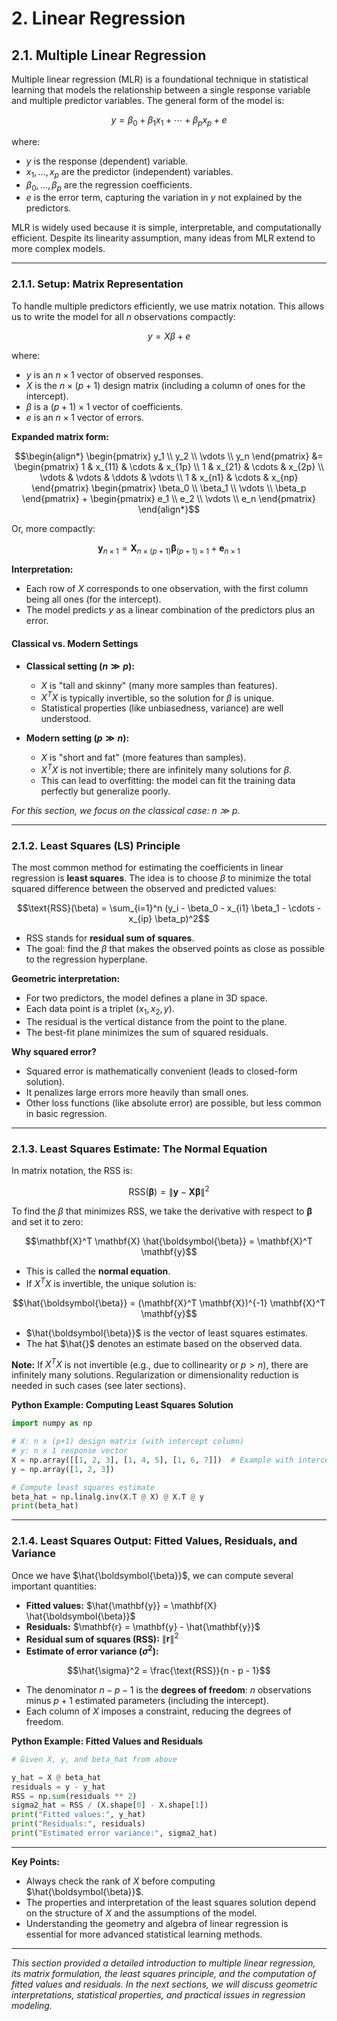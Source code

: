 # 2. Linear Regression

## 2.1. Multiple Linear Regression

Multiple linear regression (MLR) is a foundational technique in statistical learning that models the relationship between a single response variable and multiple predictor variables. The general form of the model is:

```math
y = \beta_0 + \beta_1 x_1 + \cdots + \beta_p x_p + e
```

where:
- $`y`$ is the response (dependent) variable.
- $`x_1, \ldots, x_p`$ are the predictor (independent) variables.
- $`\beta_0, \ldots, \beta_p`$ are the regression coefficients.
- $`e`$ is the error term, capturing the variation in $`y`$ not explained by the predictors.

MLR is widely used because it is simple, interpretable, and computationally efficient. Despite its linearity assumption, many ideas from MLR extend to more complex models.

---

### 2.1.1. Setup: Matrix Representation

To handle multiple predictors efficiently, we use matrix notation. This allows us to write the model for all $`n`$ observations compactly:

```math
y = X\beta + e
```

where:
- $`y`$ is an $`n \times 1`$ vector of observed responses.
- $`X`$ is the $`n \times (p+1)`$ design matrix (including a column of ones for the intercept).
- $`\beta`$ is a $`(p+1) \times 1`$ vector of coefficients.
- $`e`$ is an $`n \times 1`$ vector of errors.

**Expanded matrix form:**

```math
\begin{align*}
\begin{pmatrix}
  y_1 \\
  y_2 \\
  \vdots \\
  y_n
\end{pmatrix}
&=
\begin{pmatrix}
  1 & x_{11} & \cdots & x_{1p} \\
  1 & x_{21} & \cdots & x_{2p} \\
  \vdots & \vdots & \ddots & \vdots \\
  1 & x_{n1} & \cdots & x_{np}
\end{pmatrix}
\begin{pmatrix}
  \beta_0 \\
  \beta_1 \\
  \vdots \\
  \beta_p
\end{pmatrix}
+
\begin{pmatrix}
  e_1 \\
  e_2 \\
  \vdots \\
  e_n
\end{pmatrix}
\end{align*}
```

Or, more compactly:

```math
\mathbf{y}_{n \times 1} = \mathbf{X}_{n \times (p+1)} \boldsymbol{\beta}_{(p+1) \times 1} + \mathbf{e}_{n \times 1}
```

**Interpretation:**
- Each row of $`X`$ corresponds to one observation, with the first column being all ones (for the intercept).
- The model predicts $`y`$ as a linear combination of the predictors plus an error.

#### Classical vs. Modern Settings

- **Classical setting ($`n \gg p`$):**
  - $`X`$ is "tall and skinny" (many more samples than features).
  - $`X^T X`$ is typically invertible, so the solution for $`\beta`$ is unique.
  - Statistical properties (like unbiasedness, variance) are well understood.

- **Modern setting ($`p \gg n`$):**
  - $`X`$ is "short and fat" (more features than samples).
  - $`X^T X`$ is not invertible; there are infinitely many solutions for $`\beta`$.
  - This can lead to overfitting: the model can fit the training data perfectly but generalize poorly.

*For this section, we focus on the classical case: $`n \gg p`$.*

---

### 2.1.2. Least Squares (LS) Principle

The most common method for estimating the coefficients in linear regression is **least squares**. The idea is to choose $`\beta`$ to minimize the total squared difference between the observed and predicted values:

```math
\text{RSS}(\beta) = \sum_{i=1}^n (y_i - \beta_0 - x_{i1} \beta_1 - \cdots - x_{ip} \beta_p)^2
```

- $`\text{RSS}`$ stands for **residual sum of squares**.
- The goal: find the $`\beta`$ that makes the observed points as close as possible to the regression hyperplane.

**Geometric interpretation:**
- For two predictors, the model defines a plane in 3D space.
- Each data point is a triplet $`(x_1, x_2, y)`$.
- The residual is the vertical distance from the point to the plane.
- The best-fit plane minimizes the sum of squared residuals.

**Why squared error?**
- Squared error is mathematically convenient (leads to closed-form solution).
- It penalizes large errors more heavily than small ones.
- Other loss functions (like absolute error) are possible, but less common in basic regression.

---

### 2.1.3. Least Squares Estimate: The Normal Equation

In matrix notation, the RSS is:

```math
\text{RSS}(\boldsymbol{\beta}) = \| \mathbf{y} - \mathbf{X} \boldsymbol{\beta} \|^2
```

To find the $`\beta`$ that minimizes RSS, we take the derivative with respect to $`\boldsymbol{\beta}`$ and set it to zero:

```math
\mathbf{X}^T \mathbf{X} \hat{\boldsymbol{\beta}} = \mathbf{X}^T \mathbf{y}
```

- This is called the **normal equation**.
- If $`X^T X`$ is invertible, the unique solution is:

```math
\hat{\boldsymbol{\beta}} = (\mathbf{X}^T \mathbf{X})^{-1} \mathbf{X}^T \mathbf{y}
```

- $`\hat{\boldsymbol{\beta}}`$ is the vector of least squares estimates.
- The hat $`\hat{}`$ denotes an estimate based on the observed data.

**Note:** If $`X^T X`$ is not invertible (e.g., due to collinearity or $`p > n`$), there are infinitely many solutions. Regularization or dimensionality reduction is needed in such cases (see later sections).

**Python Example: Computing Least Squares Solution**

```python
import numpy as np

# X: n x (p+1) design matrix (with intercept column)
# y: n x 1 response vector
X = np.array([[1, 2, 3], [1, 4, 5], [1, 6, 7]])  # Example with intercept
y = np.array([1, 2, 3])

# Compute least squares estimate
beta_hat = np.linalg.inv(X.T @ X) @ X.T @ y
print(beta_hat)
```

---

### 2.1.4. Least Squares Output: Fitted Values, Residuals, and Variance

Once we have $`\hat{\boldsymbol{\beta}}`$, we can compute several important quantities:

- **Fitted values:** $`\hat{\mathbf{y}} = \mathbf{X} \hat{\boldsymbol{\beta}}`$
- **Residuals:** $`\mathbf{r} = \mathbf{y} - \hat{\mathbf{y}}`$
- **Residual sum of squares (RSS):** $`\|\mathbf{r}\|^2`$
- **Estimate of error variance ($`\sigma^2`$):**

```math
\hat{\sigma}^2 = \frac{\text{RSS}}{n - p - 1}
```

  - The denominator $`n - p - 1`$ is the **degrees of freedom**: $`n`$ observations minus $`p+1`$ estimated parameters (including the intercept).
  - Each column of $`X`$ imposes a constraint, reducing the degrees of freedom.

**Python Example: Fitted Values and Residuals**

```python
# Given X, y, and beta_hat from above

y_hat = X @ beta_hat
residuals = y - y_hat
RSS = np.sum(residuals ** 2)
sigma2_hat = RSS / (X.shape[0] - X.shape[1])
print("Fitted values:", y_hat)
print("Residuals:", residuals)
print("Estimated error variance:", sigma2_hat)
```

---

**Key Points:**
- Always check the rank of $`X`$ before computing $`\hat{\boldsymbol{\beta}}`$.
- The properties and interpretation of the least squares solution depend on the structure of $`X`$ and the assumptions of the model.
- Understanding the geometry and algebra of linear regression is essential for more advanced statistical learning methods.

---

*This section provided a detailed introduction to multiple linear regression, its matrix formulation, the least squares principle, and the computation of fitted values and residuals. In the next sections, we will discuss geometric interpretations, statistical properties, and practical issues in regression modeling.*
